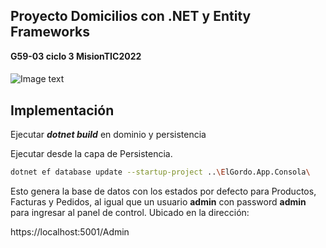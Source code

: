 ## Proyecto Domicilios con .NET y Entity Frameworks
**G59-03 ciclo 3 MisionTIC2022**
####
![Image text](/ElGordo.App.Frontend/wwwroot/img/misiontic2022.png)

## Implementación

Ejecutar ***dotnet build*** en dominio y persistencia

Ejecutar desde la capa de Persistencia.

```bash
dotnet ef database update --startup-project ..\ElGordo.App.Consola\
```
Esto genera la base de datos con los estados por defecto para Productos, Facturas y Pedidos, al igual que un usuario **admin** con password **admin** para ingresar al panel de control. Ubicado en la dirección: 

https://localhost:5001/Admin

